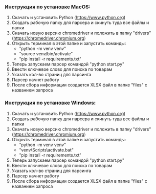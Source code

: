 ### Инструкция по установке MacOS:

1. Скачать и установить Python (https://www.python.org)
2. Создать рабочую папку для парсера и скинуть туда все файлы и папки
3. Скачать новую версию chromedriver и положить в папку "drivers" (https://chromedriver.chromium.org)
4. Открыть терминал в этой папке и запустить команды:
    - "python -m venv venv"
	- "source venv/bin/activate"
	- "pip install -r requirements.txt"
5. Теперь запускаем парсер командой "python start.py"
6. Ввести ключевое слово для поиска по товарам
7. Указать кол-во страниц для парсинга
8. Парсер начнет работу
9. После сбора информации создается XLSX файл в папке "files" с названием запроса


### Инструкция по установке Windows:

1. Скачать и установить Python (https://www.python.org)
2. Создать рабочую папку для парсера и скинуть туда все файлы и папки
3. Скачать новую версию chromedriver и положить в папку "drivers" (https://chromedriver.chromium.org)
4. Открыть терминал в этой папке и запустить команды:
    - "python -m venv venv"
	- "venv\Scripts\activate.bat"
	- "pip install -r requirements.txt"
5. Теперь запускаем парсер командой "python start.py"
6. Ввести ключевое слово для поиска по товарам
7. Указать кол-во страниц для парсинга
8. Парсер начнет работу
9. После сбора информации создается XLSX файл в папке "files" с названием запроса
